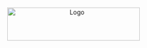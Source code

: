 <br />
<p align="center">
  <a href="https://github.com/koraytt/KT">
    <img src="images/line_blank.png" alt="Logo" width="300" height="75">
  </a>
